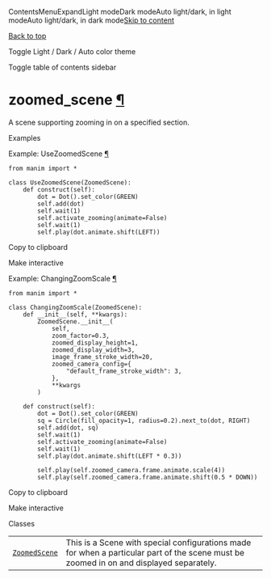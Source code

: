 ContentsMenuExpandLight modeDark modeAuto light/dark, in light modeAuto light/dark, in dark mode[Skip to content](https://docs.manim.community/en/stable/reference/manim.scene.zoomed_scene.html#furo-main-content)

[Back to top](https://docs.manim.community/en/stable/reference/manim.scene.zoomed_scene.html#)

Toggle Light / Dark / Auto color theme

Toggle table of contents sidebar

# zoomed\_scene [¶](https://docs.manim.community/en/stable/reference/manim.scene.zoomed_scene.html\#module-manim.scene.zoomed_scene "Link to this heading")

A scene supporting zooming in on a specified section.

Examples

Example: UseZoomedScene [¶](https://docs.manim.community/en/stable/reference/manim.scene.zoomed_scene.html#usezoomedscene)

```
from manim import *

class UseZoomedScene(ZoomedScene):
    def construct(self):
        dot = Dot().set_color(GREEN)
        self.add(dot)
        self.wait(1)
        self.activate_zooming(animate=False)
        self.wait(1)
        self.play(dot.animate.shift(LEFT))

```

Copy to clipboard

Make interactive

Example: ChangingZoomScale [¶](https://docs.manim.community/en/stable/reference/manim.scene.zoomed_scene.html#changingzoomscale)

```
from manim import *

class ChangingZoomScale(ZoomedScene):
    def __init__(self, **kwargs):
        ZoomedScene.__init__(
            self,
            zoom_factor=0.3,
            zoomed_display_height=1,
            zoomed_display_width=3,
            image_frame_stroke_width=20,
            zoomed_camera_config={
                "default_frame_stroke_width": 3,
            },
            **kwargs
        )

    def construct(self):
        dot = Dot().set_color(GREEN)
        sq = Circle(fill_opacity=1, radius=0.2).next_to(dot, RIGHT)
        self.add(dot, sq)
        self.wait(1)
        self.activate_zooming(animate=False)
        self.wait(1)
        self.play(dot.animate.shift(LEFT * 0.3))

        self.play(self.zoomed_camera.frame.animate.scale(4))
        self.play(self.zoomed_camera.frame.animate.shift(0.5 * DOWN))

```

Copy to clipboard

Make interactive

Classes

|     |     |
| --- | --- |
| [`ZoomedScene`](https://docs.manim.community/en/stable/reference/manim.scene.zoomed_scene.ZoomedScene.html#manim.scene.zoomed_scene.ZoomedScene "manim.scene.zoomed_scene.ZoomedScene") | This is a Scene with special configurations made for when a particular part of the scene must be zoomed in on and displayed separately. |